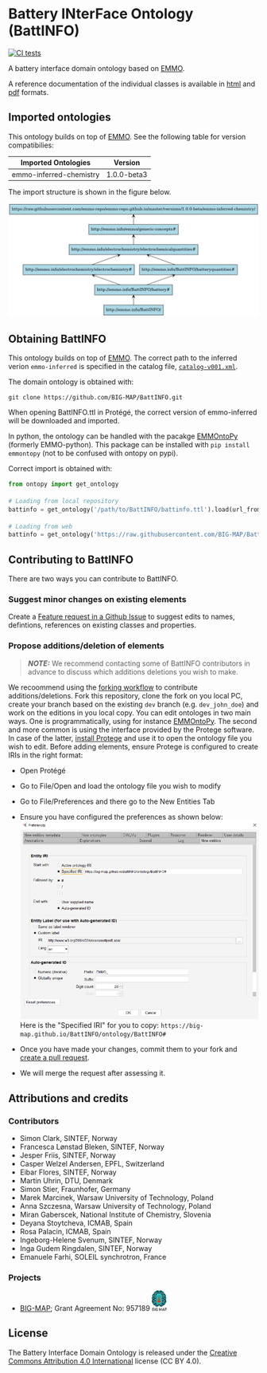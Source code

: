 <!-- markdownlint-disable MD033 -->

# Battery INterFace Ontology (BattINFO)

[![CI tests](https://github.com/BIG-MAP/BattINFO/workflows/CI%20tests/badge.svg)](https://github.com/BIG-MAP/BattINFO/actions/)

A battery interface domain ontology based on [EMMO][1].

A reference documentation of the individual classes is available in [html](https://big-map.github.io/BattINFO/index.html) and [pdf](https://big-map.github.io/BattINFO/battinfo.pdf) formats.

## Imported ontologies

This ontology builds on top of [EMMO][1].
See the following table for version compatibilies:

| Imported Ontologies      | Version           |
| ------------------------ | ----------------- |
| emmo-inferred-chemistry  | 1.0.0-beta3        |

The import structure is shown in the figure below.

![BattINFO import structure.](doc/battinfo-structure.png)

## Obtaining BattINFO

This ontology builds on top of [EMMO][1].
The correct path to the inferred verion `emmo-inferred` is specified in the catalog file, [`catalog-v001.xml`](catalog-v001.xml).

The domain ontology is obtained with:

```console
git clone https://github.com/BIG-MAP/BattINFO.git
```

When opening BattINFO.ttl in Protégé, the correct version of emmo-inferred will be downloaded and imported.

In python, the ontology can be handled with the pacakge [EMMOntoPy][2] (formerly EMMO-python). This
package can be installed with `pip install emmontopy` (not to be confused with ontopy on pypi).

Correct import is obtained with:

```python
from ontopy import get_ontology

# Loading from local repository
battinfo = get_ontology('/path/to/BattINFO/battinfo.ttl').load(url_from_catalog=True)

# Loading from web
battinfo = get_ontology('https://raw.githubusercontent.com/BIG-MAP/BattINFO/master/battinfo.ttl').load()
```

## Contributing to BattINFO
There are two ways you can contribute to BattINFO.
### Suggest minor changes on existing elements
Create a [Feature request in a Github Issue](https://docs.github.com/en/issues/tracking-your-work-with-issues/creating-an-issue) to suggest edits to names, defintions, references on existing classes and properties. 
### Propose additions/deletion of elements
> **_NOTE:_**  We recommend contacting some of BattINFO contributors in advance to discuss which additions deletions you wish to make.  

We recoommend using the [forking workflow](https://www.atlassian.com/git/tutorials/comparing-workflows/forking-workflow) to contribute additions/deletions. Fork this repository, clone the fork on you local PC, create your branch based on the existing ```dev``` branch (e.g. ```dev_john_doe```) and work on the editions in you local copy. You can edit ontologes in two main ways. One is programmatically, using for instance [EMMOntoPy](https://github.com/emmo-repo/EMMOntoPy). The second and more common is using the interface provided by the Protege software. In case of the latter, [install Protege](https://protege.stanford.edu/) and use it to open the ontology file you wish to edit. Before adding elements, ensure Protege is configured to create IRIs in the right format:  
* Open Protégé
* Go to File/Open and load the ontology file you wish to modify
* Go to File/Preferences and there go to the New Entities Tab
* Ensure you have configured the preferences as shown below:
![Protege config.](doc/protege_config_contribute.png)  
Here is the "Specified IRI" for you to copy: ```https://big-map.github.io/BattINFO/ontology/BattINFO#```

* Once you have made your changes, commit them to your fork and [create a pull request](https://docs.github.com/en/pull-requests/collaborating-with-pull-requests/proposing-changes-to-your-work-with-pull-requests/creating-a-pull-request).
* We will merge the request after assessing it.




## Attributions and credits

### Contributors

- Simon Clark, SINTEF, Norway
- Francesca Lønstad Bleken, SINTEF, Norway
- Jesper Friis, SINTEF, Norway
- Casper Welzel Andersen, EPFL, Switzerland
- Eibar Flores, SINTEF, Norway
- Martin Uhrin, DTU, Denmark
- Simon Stier, Fraunhofer, Germany
- Marek Marcinek, Warsaw University of Technology, Poland
- Anna Szczesna, Warsaw University of Technology, Poland
- Miran Gaberscek, National Institute of Chemistry, Slovenia
- Deyana Stoytcheva, ICMAB, Spain
- Rosa Palacin, ICMAB, Spain
- Ingeborg-Helene Svenum, SINTEF, Norway
- Inga Gudem Ringdalen, SINTEF, Norway
- Emanuele Farhi, SOLEIL synchrotron, France

### Projects

- [BIG-MAP](http://www.big-map.eu/); Grant Agreement No: 957189 <img src="bigmap.png" alt="BIG-MAP" width="30">

## License

The Battery Interface Domain Ontology is released under the [Creative Commons Attribution 4.0 International](https://creativecommons.org/licenses/by/4.0/legalcode) license (CC BY 4.0).

[1]: https://github.com/emmo-repo/EMMO
[2]: https://emmo-repo.github.io/EMMOntoPy
